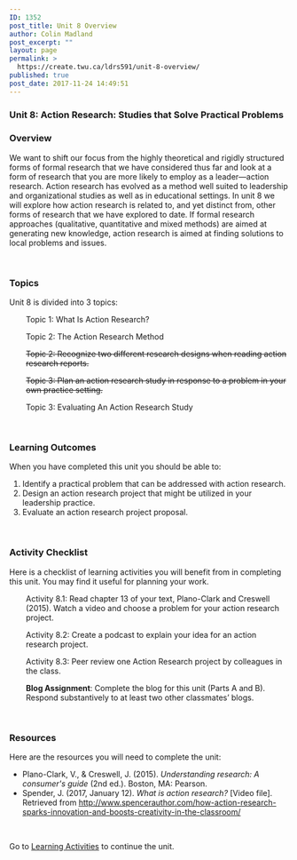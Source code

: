 ```yaml
---
ID: 1352
post_title: Unit 8 Overview
author: Colin Madland
post_excerpt: ""
layout: page
permalink: >
  https://create.twu.ca/ldrs591/unit-8-overview/
published: true
post_date: 2017-11-24 14:49:51
---
```

<h3>Unit 8: Action Research: Studies that Solve Practical Problems</h3>
<h3>Overview</h3>
We want to shift our focus from the highly theoretical and rigidly structured forms of formal research that we have considered thus far and look at a form of research that you are more likely to employ as a leader—action research. Action research has evolved as a method well suited to leadership and organizational studies as well as in educational settings. In unit 8 we will explore how action research is related to, and yet distinct from, other forms of research that we have explored to date. If formal research approaches (qualitative, quantitative and mixed methods) are aimed at generating new knowledge, action research is aimed at finding solutions to local problems and issues.

&nbsp;
<h3>Topics</h3>
Unit 8 is divided into 3 topics:
<p style="padding-left: 30px">Topic 1: What Is Action Research?</p>
<p style="padding-left: 30px">Topic 2: The Action Research Method</p>
<p style="padding-left: 30px"><del>Topic 2: Recognize two different research designs when reading action research reports.</del></p>
<p style="padding-left: 30px"><del>Topic 3: Plan an action research study in response to a problem in your own practice setting.</del></p>
<p style="padding-left: 30px">Topic 3: Evaluating An Action Research Study</p>
&nbsp;
<h3>Learning Outcomes</h3>
When you have completed this unit you should be able to:<span style="color: #ff0000"><strong> </strong></span>
<ol>
 	<li>Identify a practical problem that can be addressed with action research.</li>
 	<li>Design an action research project that might be utilized in your leadership practice.</li>
 	<li>Evaluate an action research project proposal.</li>
</ol>
&nbsp;
<h3>Activity Checklist</h3>
Here is a checklist of learning activities you will benefit from in completing this unit. You may find it useful for planning your work.
<p style="padding-left: 30px">Activity 8.1: Read chapter 13 of your text, Plano-Clark and Creswell (2015). Watch a video and choose a problem for your action research project.</p>
<p style="padding-left: 30px">Activity 8.2: Create a podcast to explain your idea for an action research project.</p>
<p style="padding-left: 30px">Activity 8.3: Peer review one Action Research project by colleagues in the class.</p>
<p style="padding-left: 30px"><strong>Blog Assignment</strong>: Complete the blog for this unit (Parts A and B). Respond substantively to at least two other classmates’ blogs.</p>
&nbsp;
<h3>Resources</h3>
Here are the resources you will need to complete the unit:
<ul>
 	<li>Plano-Clark, V., &amp; Creswell, J. (2015). <em>Understanding research: A consumer's guide</em> (2nd ed.). Boston, MA: Pearson.</li>
 	<li>Spender, J. (2017, January 12). <em>What is action research?</em> [Video file]. Retrieved from <a href="http://www.spencerauthor.com/how-action-research-sparks-innovation-and-boosts-creativity-in-the-classroom/">http://www.spencerauthor.com/how-action-research-sparks-innovation-and-boosts-creativity-in-the-classroom/</a></li>
</ul>
&nbsp;

Go to <a href="https://create.twu.ca/ldrs591/unit-8-learning-activities/">Learning Activities</a> to continue the unit.